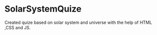 # SolarSystemQuize
Created quize based on solar system and universe with the help of HTML ,CSS and JS.
